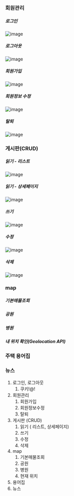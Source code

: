 
 
### 회원관리

##### 로그인
![image](/uploads/03ba3f009b2c990d3d7b24edeaa9e0df/image.png)

##### 로그아웃
![image](/uploads/7f0d816944b0fca38bf8f96181303a85/image.png)

##### 회원가입
![image](/uploads/d7def99a2de9cf483d5ab04fd1bfa74e/image.png)
##### 회원정보 수정
![image](/uploads/ac2e77612f8591b648d126c62f4ff645/image.png)
##### 탈퇴
![image](/uploads/343fd42f17a60eafb733719855d8417b/image.png)
### 게시판(CRUD)

##### 읽기 - 리스트
![image](/uploads/790061878ae030e284eeaf15bc2e3ff2/image.png)
##### 읽기 - 상세페이지
![image](/uploads/5de7288ea0dff9b5d5f29f2c4cee1b91/image.png)

##### 쓰기
![image](/uploads/ee78e7dd5150341ebbc25c66ea6e677d/image.png)
##### 수정
![image](/uploads/392ec98d076b5f8d57b185af5c958ff4/image.png)
##### 삭제
![image](/uploads/5de7288ea0dff9b5d5f29f2c4cee1b91/image.png)
### map

##### 기본매물조회

##### 공원

##### 병원

##### 내 위치 확인(Geolocation API)

### 주택 용어집

### 뉴스


1. 로그인, 로그아웃
    1. 쿠키!@!
2. 회원관리
    1. 회원가입
    2. 회원정보수정
    3. 탈퇴
3. 게시판 (CRUD)
    1. 읽기 ( 리스트, 상세페이지)
    2. 쓰기
    3. 수정
    4. 삭제
4. map
    1. 기본매물조회
    2. 공원
    3. 병원
    4. 현재 위치
5. 용어집
6. 뉴스